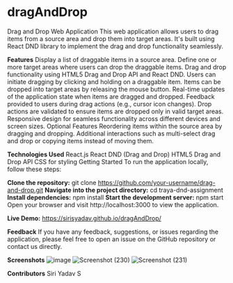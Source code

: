 # dragAndDrop
Drag and Drop Web Application
This web application allows users to drag items from a source area and drop them into target areas. It's built using React DND library to implement the drag and drop functionality seamlessly.

**Features**
Display a list of draggable items in a source area.
Define one or more target areas where users can drop the draggable items.
Drag and drop functionality using HTML5 Drag and Drop API and React DND.
Users can initiate dragging by clicking and holding on a draggable item.
Items can be dropped into target areas by releasing the mouse button.
Real-time updates of the application state when items are dragged and dropped.
Feedback provided to users during drag actions (e.g., cursor icon changes).
Drop actions are validated to ensure items are dropped only in valid target areas.
Responsive design for seamless functionality across different devices and screen sizes.
Optional Features
Reordering items within the source area by dragging and dropping.
Additional interactions such as multi-select drag and drop or copying items instead of moving them.

**Technologies Used**
React.js
React DND (Drag and Drop)
HTML5 Drag and Drop API
CSS for styling
Getting Started
To run the application locally, follow these steps:

**Clone the repository:**
  git clone https://github.com/your-username/drag-and-drop.git
**Navigate into the project directory:**
  cd traya-dnd-assignment
**Install dependencies:**
  npm install
**Start the development server:**
  npm start
Open your browser and visit http://localhost:3000 to view the application.

**Live Demo:**
  https://sirisyadav.github.io/dragAndDrop/

**Feedback**
If you have any feedback, suggestions, or issues regarding the application, please feel free to open an issue on the GitHub repository or contact us directly.

**Screenshots**
![image](https://github.com/SiriSYadav/dragAndDrop/assets/107027626/a3811c43-9d06-4565-a123-99e29553baea)
![Screenshot (230)](https://github.com/SiriSYadav/dragAndDrop/assets/107027626/e1a5211e-64fd-47d3-a371-3fc3d234243b)
![Screenshot (231)](https://github.com/SiriSYadav/dragAndDrop/assets/107027626/9f8b437f-1042-48ab-ade8-a1a39847a253)

**Contributors**
Siri Yadav S



